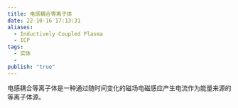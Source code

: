 ```yaml
---
title: 电感耦合等离子体
date: 22-10-16 17:13:31
aliases:
  - Inductively Coupled Plasma
  - ICP
tags:
  - 实体
  - 
publish: "true"
---
```


电感耦合等离子体是一种通过随时间变化的磁场电磁感应产生电流作为能量来源的等离子体源。

